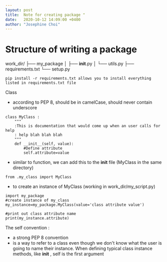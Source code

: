 ```yaml
---
layout: post
title:  Note for creating package "
date:   2020-10-12 14:09:00 +0400
author: "Josephine Choi"
---
```


# Structure of writing a package

work_dir/
├── my_package
│   ├── __init__.py
│   └── utils.py
├── requirements.txt
└── setup.py
```
pip install -r requirements.txt allows you to install everything listed in requirements.txt file
```
Class
- according to PEP 8, should be in camelCase, should never contain underscore

```
class MyClass :
    """
    :This is documentation that would come up when an user calls for help
    : help blah blah blah
    """
    def __init__(self, value):
        #Define attribute
        self.attribute=value
```

- similar to function, we can add this to the __init__ file (MyClass in the same directory)

```
from .my_class import MyClass
```

- to create an instance of MyClass (working in work_dir/my_script.py)

```
import my_package
#create instance of my_class
my_instance=my_package.MyClass(value='class attribute value')

#print out class attribute name
print(my_instance.attribute)

```

The self convention :
- a strong PEP 8 convention
- is a way to refer to a class even though we don't know what the user is going to name their instance. When defining typical class instance methods, like __init__ , self is the first argument
